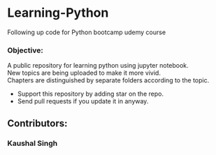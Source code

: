 # Learning-Python
Following up code for Python bootcamp udemy course

### Objective:
 A public repository for learning python using jupyter notebook.<br>
 New topics are being uploaded to make it more vivid.<br>
 Chapters are distinguished by separate folders according to the topic.
 
 * Support this repository by adding star on the repo.
 * Send pull requests if you update it in anyway. 

## Contributors:
 ### Kaushal Singh

